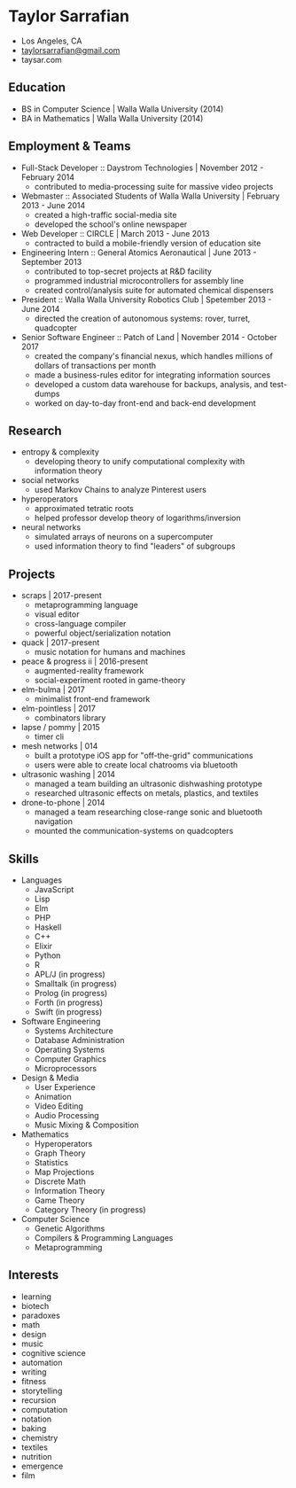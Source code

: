 # Taylor Sarrafian
* Los Angeles, CA
* taylorsarrafian@gmail.com
* taysar.com

## Education
* BS in Computer Science | Walla Walla University (2014)
* BA in Mathematics      | Walla Walla University (2014)

## Employment & Teams
* Full-Stack Developer :: Daystrom Technologies | November 2012 - February 2014
  * contributed to media-processing suite for massive video projects
* Webmaster :: Associated Students of Walla Walla University | February 2013 - June 2014
  * created a high-traffic social-media site
  * developed the school's online newspaper
* Web Developer :: CIRCLE | March 2013 - June 2013
  * contracted to build a mobile-friendly version of education site
* Engineering Intern :: General Atomics Aeronautical | June 2013 - September 2013
  * contributed to top-secret projects at R&D facility
  * programmed industrial microcontrollers for assembly line
  * created control/analysis suite for automated chemical dispensers
* President :: Walla Walla University Robotics Club | Spetember 2013 - June 2014
  * directed the creation of autonomous systems: rover, turret, quadcopter
* Senior Software Engineer :: Patch of Land | November 2014 - October 2017
  * created the company's financial nexus, which handles millions of dollars of transactions per month
  * made a business-rules editor for integrating information sources
  * developed a custom data warehouse for backups, analysis, and test-dumps
  * worked on day-to-day front-end and back-end development

## Research
* entropy & complexity
  * developing theory to unify computational complexity with information theory
* social networks
  * used Markov Chains to analyze Pinterest users
* hyperoperators
  * approximated tetratic roots
  * helped professor develop theory of logarithms/inversion
* neural networks
  * simulated arrays of neurons on a supercomputer
  * used information theory to find "leaders" of subgroups

## Projects
* scraps | 2017-present
  * metaprogramming language
  * visual editor
  * cross-language compiler
  * powerful object/serialization notation
* quack | 2017-present
  * music notation for humans and machines
* peace & progress ii | 2016-present
  * augmented-reality framework
  * social-experiment rooted in game-theory
* elm-bulma | 2017
  * minimalist front-end framework
* elm-pointless | 2017
  * combinators library
* lapse / pommy | 2015
  * timer cli
* mesh networks | 014
  * built a prototype iOS app for "off-the-grid" communications
  * users were able to create local chatrooms via bluetooth
* ultrasonic washing | 2014
  * managed a team building an ultrasonic dishwashing prototype
  * researched ultrasonic effects on metals, plastics, and textiles
* drone-to-phone | 2014
  * managed a team researching close-range sonic and bluetooth navigation
  * mounted the communication-systems on quadcopters

## Skills
* Languages
  * JavaScript
  * Lisp
  * Elm
  * PHP
  * Haskell
  * C++
  * Elixir
  * Python 
  * R
  * APL/J (in progress)
  * Smalltalk (in progress)
  * Prolog (in progress)
  * Forth (in progress)
  * Swift (in progress)
* Software Engineering 
  * Systems Architecture
  * Database Administration
  * Operating Systems
  * Computer Graphics
  * Microprocessors
* Design & Media
  * User Experience
  * Animation
  * Video Editing
  * Audio Processing
  * Music Mixing & Composition
* Mathematics
  * Hyperoperators
  * Graph Theory
  * Statistics
  * Map Projections
  * Discrete Math
  * Information Theory
  * Game Theory
  * Category Theory (in progress)
* Computer Science
  * Genetic Algorithms
  * Compilers & Programming Languages
  * Metaprogramming

## Interests
* learning
* biotech
* paradoxes
* math
* design
* music
* cognitive science
* automation
* writing
* fitness
* storytelling
* recursion
* computation
* notation
* baking
* chemistry
* textiles
* nutrition
* emergence
* film
